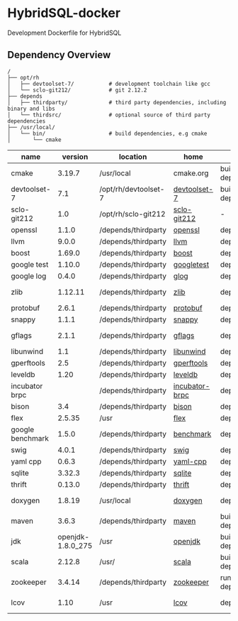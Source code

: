 # HybridSQL-docker

Development Dockerfile for HybridSQL

## Dependency Overview

```
/
├── opt/rh
│   ├── devtoolset-7/           # development toolchain like gcc
│   └── sclo-git212/            # git 2.12.2
├── depends
│   ├── thirdparty/             # third party dependencies, including binary and libs
│   └── thirdsrc/               # optional source of third party dependencies
├── /usr/local/
│   └── bin/                    # build dependencies, e.g cmake
│       └── cmake
```

| name | version | location | home | type | usage |
| ---- | ----    |  ----    | ---- | ---- | ----  |
| cmake | 3.19.7 | /usr/local | cmake.org | build dependency | build system tool |
| devtoolset-7 | 7.1 | /opt/rh/devtoolset-7 | [devtoolset-7](https://www.softwarecollections.org/en/scls/rhscl/devtoolset-7/) | build dependency | toolchain |
| sclo-git212 | 1.0 | /opt/rh/sclo-git212 | [sclo-git212](https://www.softwarecollections.org/en/scls/sclo/sclo-git212/) | - | version control |
| openssl | 1.1.0 | /depends/thirdparty | [openssl](https://github.com/openssl/openssl) | dependency | lib |
| llvm | 9.0.0 | /depends/thirdparty | [llvm](https://llvm.org/) | dependency | lib |
| boost | 1.69.0 | /depends/thirdparty | [boost](https://www.boost.org) | dependency | lib |
| google test | 1.10.0 | /depends/thirdparty | [googletest](https://github.com/google/googletest) | dependency | test lib |
| google log | 0.4.0 | /depends/thirdparty | [glog](https://github.com/google/glog) | dependency | logging lib |
| zlib | 1.12.11 | /depends/thirdparty | [zlib](https://github.com/madler/zlib) | dependency | compression library |
| protobuf | 2.6.1 | /depends/thirdparty |  [protobuf](https://github.com/protocolbuffers/protobuf) | dependency | serialization |
| snappy | 1.1.1 | /depends/thirdparty | [snappy](https://github.com/google/snappy) | dependency | compression |
| gflags | 2.1.1 | /depends/thirdparty | [gflags](https://github.com/gflags/gflags) | dependency | command line lib |
| libunwind | 1.1 | /depends/thirdparty | [libunwind](https://github.com/libunwind/libunwind) | dependency | lib |
| gperftools | 2.5 | /depends/thirdparty | [gperftools](https://github.com/gperftools/gperftools) | dependency | lib |
| leveldb | 1.20 | /depends/thirdparty | [leveldb](https://github.com/google/leveldb) | dependency | lib |
| incubator brpc | | /depends/thirdparty | [incubator-brpc](https://github.com/apache/incubator-brpc) | dependency | lib |
| bison | 3.4 | /depends/thirdparty | [bison](https://www.gnu.org/software/bison/) | dependency | lib |
| flex | 2.5.35 | /usr | [flex](https://github.com/westes/flex) | dependency | tool & lib |
| google benchmark | 1.5.0 | /depends/thirdparty | [benchmark](https://github.com/google/benchmark) | dependency | lib |
| swig | 4.0.1 | /depends/thirdparty | [swig](https://github.com/swig/swig) | dependency | lib |
| yaml cpp | 0.6.3 | /depends/thirdparty | [yaml-cpp](https://github.com/jbeder/yaml-cpp) | dependency | lib |
| sqlite | 3.32.3 | /depends/thirdparty | [sqlite](https://github.com/sqlite/sqlite) | dependency | lib |
| thrift | 0.13.0 | /depends/thirdparty | [thrift](https://thrift.apache.org/) | dependency | lib |
| doxygen | 1.8.19 | /usr/local | [doxygen](https://github.com/doxygen/doxygen) | dependency | document tool |
| maven | 3.6.3 | /depends/thirdparty | [maven](https://maven.apache.org) | build dependency | java build tool |
| jdk | openjdk-1.8.0_275 | /usr | [openjdk](https://openjdk.java.net/) | build&runtime dependency | java compiler |
| scala | 2.12.8 | /usr/ | [scala](https://www.scala-lang.org/) | build dependency | scala compiler |
| zookeeper | 3.4.14 | /depends/thirdparty | [zookeeper](https://zookeeper.apache.org/releases.html) | runtime dependency | |
| lcov | 1.10 | /usr | [lcov](https://github.com/linux-test-project/lcov) | dependency | coverage tool |
